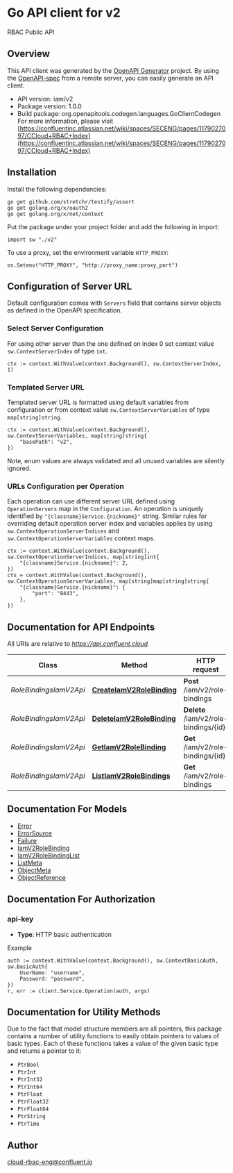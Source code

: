 # Go API client for v2

RBAC Public API

## Overview
This API client was generated by the [OpenAPI Generator](https://openapi-generator.tech) project.  By using the [OpenAPI-spec](https://www.openapis.org/) from a remote server, you can easily generate an API client.

- API version: iam/v2
- Package version: 1.0.0
- Build package: org.openapitools.codegen.languages.GoClientCodegen
For more information, please visit [https://confluentinc.atlassian.net/wiki/spaces/SECENG/pages/1179027097/CCloud+RBAC+Index](https://confluentinc.atlassian.net/wiki/spaces/SECENG/pages/1179027097/CCloud+RBAC+Index)

## Installation

Install the following dependencies:

```shell
go get github.com/stretchr/testify/assert
go get golang.org/x/oauth2
go get golang.org/x/net/context
```

Put the package under your project folder and add the following in import:

```golang
import sw "./v2"
```

To use a proxy, set the environment variable `HTTP_PROXY`:

```golang
os.Setenv("HTTP_PROXY", "http://proxy_name:proxy_port")
```

## Configuration of Server URL

Default configuration comes with `Servers` field that contains server objects as defined in the OpenAPI specification.

### Select Server Configuration

For using other server than the one defined on index 0 set context value `sw.ContextServerIndex` of type `int`.

```golang
ctx := context.WithValue(context.Background(), sw.ContextServerIndex, 1)
```

### Templated Server URL

Templated server URL is formatted using default variables from configuration or from context value `sw.ContextServerVariables` of type `map[string]string`.

```golang
ctx := context.WithValue(context.Background(), sw.ContextServerVariables, map[string]string{
	"basePath": "v2",
})
```

Note, enum values are always validated and all unused variables are silently ignored.

### URLs Configuration per Operation

Each operation can use different server URL defined using `OperationServers` map in the `Configuration`.
An operation is uniquely identified by `"{classname}Service.{nickname}"` string.
Similar rules for overriding default operation server index and variables applies by using `sw.ContextOperationServerIndices` and `sw.ContextOperationServerVariables` context maps.

```
ctx := context.WithValue(context.Background(), sw.ContextOperationServerIndices, map[string]int{
	"{classname}Service.{nickname}": 2,
})
ctx = context.WithValue(context.Background(), sw.ContextOperationServerVariables, map[string]map[string]string{
	"{classname}Service.{nickname}": {
		"port": "8443",
	},
})
```

## Documentation for API Endpoints

All URIs are relative to *https://api.confluent.cloud*

Class | Method | HTTP request | Description
------------ | ------------- | ------------- | -------------
*RoleBindingsIamV2Api* | [**CreateIamV2RoleBinding**](docs/RoleBindingsIamV2Api.md#createiamv2rolebinding) | **Post** /iam/v2/role-bindings | Create a Role Binding
*RoleBindingsIamV2Api* | [**DeleteIamV2RoleBinding**](docs/RoleBindingsIamV2Api.md#deleteiamv2rolebinding) | **Delete** /iam/v2/role-bindings/{id} | Delete a Role Binding
*RoleBindingsIamV2Api* | [**GetIamV2RoleBinding**](docs/RoleBindingsIamV2Api.md#getiamv2rolebinding) | **Get** /iam/v2/role-bindings/{id} | Read a Role Binding
*RoleBindingsIamV2Api* | [**ListIamV2RoleBindings**](docs/RoleBindingsIamV2Api.md#listiamv2rolebindings) | **Get** /iam/v2/role-bindings | List of Role Bindings


## Documentation For Models

 - [Error](docs/Error.md)
 - [ErrorSource](docs/ErrorSource.md)
 - [Failure](docs/Failure.md)
 - [IamV2RoleBinding](docs/IamV2RoleBinding.md)
 - [IamV2RoleBindingList](docs/IamV2RoleBindingList.md)
 - [ListMeta](docs/ListMeta.md)
 - [ObjectMeta](docs/ObjectMeta.md)
 - [ObjectReference](docs/ObjectReference.md)


## Documentation For Authorization



### api-key

- **Type**: HTTP basic authentication

Example

```golang
auth := context.WithValue(context.Background(), sw.ContextBasicAuth, sw.BasicAuth{
    UserName: "username",
    Password: "password",
})
r, err := client.Service.Operation(auth, args)
```


## Documentation for Utility Methods

Due to the fact that model structure members are all pointers, this package contains
a number of utility functions to easily obtain pointers to values of basic types.
Each of these functions takes a value of the given basic type and returns a pointer to it:

* `PtrBool`
* `PtrInt`
* `PtrInt32`
* `PtrInt64`
* `PtrFloat`
* `PtrFloat32`
* `PtrFloat64`
* `PtrString`
* `PtrTime`

## Author

cloud-rbac-eng@confluent.io


